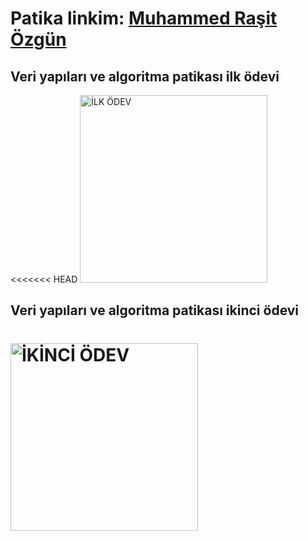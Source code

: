 # Patika linkim: [Muhammed Raşit Özgün](https://app.patika.dev/kebabrock)

## Veri yapıları ve algoritma patikası ilk ödevi

<<<<<<< HEAD
<img src="images/ders1" height="auto" width="300"  alt="İLK ÖDEV">

## Veri yapıları ve algoritma patikası ikinci ödevi

# <img src="images/ders2" height="auto" width="300"  alt="İKİNCİ ÖDEV">
